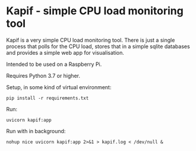 
# Kapif - simple CPU load monitoring tool

Kapif is a very simple CPU load monitoring tool.
There is just a single process that polls for the CPU
load, stores that in a simple sqlite databases
and provides a simple web app for visualisation.

Intended to be used on a Raspberry Pi.

Requires Python 3.7 or higher.

Setup, in some kind of virtual environment:

    pip install -r requirements.txt


Run:

    uvicorn kapif:app

Run with in background:

    nohup nice uvicorn kapif:app 2>&1 > kapif.log < /dev/null &
